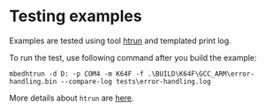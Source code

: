 # Testing examples

Examples are tested using tool [htrun](https://github.com/ARMmbed/mbed-os-tools/tree/master/packages/mbed-host-tests) and templated print log. 

To run the test, use following command after you build the example:
```
mbedhtrun -d D: -p COM4 -m K64F -f .\BUILD\K64F\GCC_ARM\error-handling.bin --compare-log tests\error-handling.log
```


More details about `htrun` are [here](https://github.com/ARMmbed/htrun#testing-mbed-os-examples).

